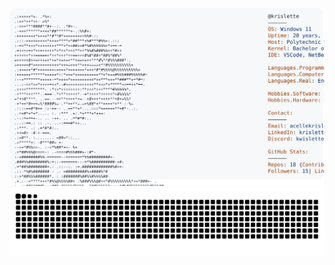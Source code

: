 <div align="center">
  <a href="https://github.com/krislette/krislette">
    <picture>
      <source media="(prefers-color-scheme: dark)" srcset="https://raw.githubusercontent.com/krislette/krislette/main/modes/dark_mode.svg">
      <img alt="Krislette's GitHub Profile README" src="https://raw.githubusercontent.com/krislette/krislette/main/modes/light_mode.svg">
    </picture>
  </a>
  <div>
    <img src="https://github.com/krislette/krislette/blob/output/github-contribution-grid-snake.svg"/>
  </div>
</div>
